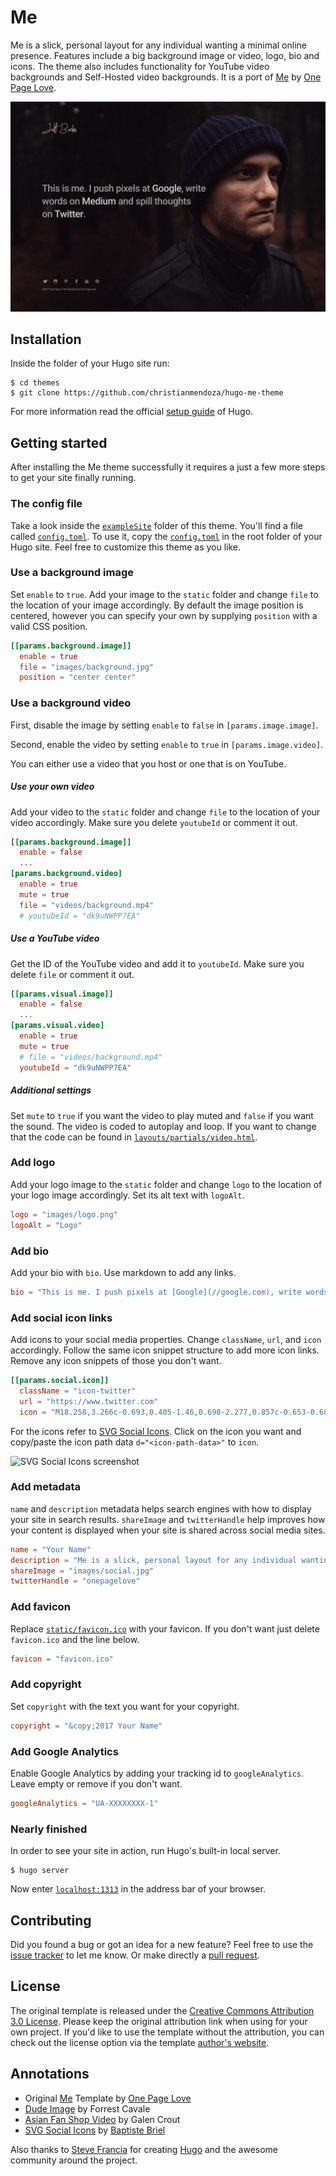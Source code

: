 # Me

Me is a slick, personal layout for any individual wanting a minimal online presence. Features include a big background image or video, logo, bio and icons. The theme also includes functionality for YouTube video backgrounds and Self-Hosted video backgrounds. It is a port of [Me](//onepagelove.com/me) by [One Page Love](//onepagelove.com).

![Hugo Me Theme screenshot](https://raw.githubusercontent.com/christianmendoza/hugo-me-theme/master/images/screenshot.png)


## Installation

Inside the folder of your Hugo site run:

    $ cd themes
    $ git clone https://github.com/christianmendoza/hugo-me-theme

For more information read the official [setup guide](//gohugo.io/overview/installing/) of Hugo.


## Getting started

After installing the Me theme successfully it requires a just a few more steps to get your site finally running.


### The config file

Take a look inside the [`exampleSite`](//github.com/christianmendoza/hugo-me-theme/tree/master/exampleSite) folder of this theme. You'll find a file called [`config.toml`](//github.com/christianmendoza/hugo-me-theme/blob/master/exampleSite/config.toml). To use it, copy the [`config.toml`](//github.com/christianmendoza/hugo-me-theme/blob/master/exampleSite/config.toml) in the root folder of your Hugo site. Feel free to customize this theme as you like.


### Use a background image

Set `enable` to `true`. Add your image to the `static` folder and change `file` to the location of your image accordingly. By default the image position is centered, however you can specify your own by supplying `position` with a valid CSS position.

```toml
[[params.background.image]]
  enable = true
  file = "images/background.jpg"
  position = "center center"
```


### Use a background video

First, disable the image by setting `enable` to `false` in `[params.image.image]`.

Second, enable the video by setting `enable` to `true` in `[params.image.video]`.

You can either use a video that you host or one that is on YouTube.

##### Use your own video

Add your video to the `static` folder and change `file` to the location of your video accordingly. Make sure you delete `youtubeId` or comment it out. 

```toml
[[params.background.image]]
  enable = false
  ...
[params.background.video]
  enable = true
  mute = true
  file = "videos/background.mp4"
  # youtubeId = "dk9uNWPP7EA"
```

##### Use a YouTube video

Get the ID of the YouTube video and add it to `youtubeId`. Make sure you delete `file` or comment it out. 

```toml
[[params.visual.image]]
  enable = false
  ...
[params.visual.video]
  enable = true
  mute = true
  # file = "videos/background.mp4"
  youtubeId = "dk9uNWPP7EA"
```

##### Additional settings

Set `mute` to `true` if you want the video to play muted and `false` if you want the sound. The video is coded to autoplay and loop. If you want to change that the code can be found in [`layouts/partials/video.html`](//github.com/christianmendoza/hugo-me-theme/tree/master/layouts/partials/video.html).


### Add logo

Add your logo image to the `static` folder and change `logo` to the location of your logo image accordingly. Set its alt text with `logoAlt`.

```toml
logo = "images/logo.png"
logoAlt = "Logo"
```


### Add bio

Add your bio with `bio`. Use markdown to add any links.

```toml
bio = "This is me. I push pixels at [Google](//google.com), write words on [Medium](//medium.com) and spill thoughts on [Twitter](//twitter.com)."
```


### Add social icon links

Add icons to your social media properties. Change `className`, `url`, and `icon` accordingly. Follow the same icon snippet structure to add more icon links. Remove any icon snippets of those you don't want.

```toml
[[params.social.icon]]
  className = "icon-twitter"
  url = "https://www.twitter.com"
  icon = "M18.258,3.266c-0.693,0.405-1.46,0.698-2.277,0.857c-0.653-0.686-1.586-1.115-2.618-1.115c-1.98,0-3.586,1.581-3.586,3.53c0,0.276,0.031,0.545,0.092,0.805C6.888,7.195,4.245,5.79,2.476,3.654C2.167,4.176,1.99,4.781,1.99,5.429c0,1.224,0.633,2.305,1.596,2.938C2.999,8.349,2.445,8.19,1.961,7.925C1.96,7.94,1.96,7.954,1.96,7.97c0,1.71,1.237,3.138,2.877,3.462c-0.301,0.08-0.617,0.123-0.945,0.123c-0.23,0-0.456-0.021-0.674-0.062c0.456,1.402,1.781,2.422,3.35,2.451c-1.228,0.947-2.773,1.512-4.454,1.512c-0.291,0-0.575-0.016-0.855-0.049c1.588,1,3.473,1.586,5.498,1.586c6.598,0,10.205-5.379,10.205-10.045c0-0.153-0.003-0.305-0.01-0.456c0.7-0.499,1.308-1.12,1.789-1.827c-0.644,0.28-1.334,0.469-2.06,0.555C17.422,4.782,17.99,4.091,18.258,3.266"
```

For the icons refer to [SVG Social Icons](http://svgicons.sparkk.fr/). Click on the icon you want and copy/paste the icon path data `d="<icon-path-data>"` to `icon`.

![SVG Social Icons screenshot](https://image.ibb.co/cxDypm/svg_icons.png)


### Add metadata

`name` and `description` metadata helps search engines with how to display your site in search results. `shareImage` and `twitterHandle` help improves how your content is displayed when your site is shared across social media sites.

```toml
name = "Your Name"
description = "Me is a slick, personal layout for any individual wanting a minimal online presence. Features include a big background image or video, logo, bio and icons."
shareImage = "images/social.jpg"
twitterHandle = "onepagelove"
```


### Add favicon
Replace [`static/favicon.ico`](//github.com/christianmendoza/hugo-me-theme/tree/master/static/favicon.ico) with your favicon. If you don't want just delete `favicon.ico` and the line below.

```toml
favicon = "favicon.ico"
```


### Add copyright
Set `copyright` with the text you want for your copyright.

```toml
copyright = "&copy;2017 Your Name"
```


### Add Google Analytics

Enable Google Analytics by adding your tracking id to `googleAnalytics`. Leave empty or remove if you don't want.

```toml
googleAnalytics = "UA-XXXXXXXX-1"
```


### Nearly finished

In order to see your site in action, run Hugo's built-in local server.

    $ hugo server

Now enter [`localhost:1313`](http://localhost:1313) in the address bar of your browser.


## Contributing

Did you found a bug or got an idea for a new feature? Feel free to use the [issue tracker](//github.com/christianmendoza/hugo-me-theme/issues) to let me know. Or make directly a [pull request](//github.com/christianmendoza/hugo-me-theme/pulls).


## License

The original template is released under the [Creative Commons Attribution 3.0 License](//github.com/christianmendoza/hugo-me-theme/blob/master/LICENSE.md). Please keep the original attribution link when using for your own project. If you'd like to use the template without the attribution, you can check out the license option via the template [author's website](//onepagelove.com/me).


## Annotations

- Original [Me](//onepagelove.com/me) Template by [One Page Love](//onepagelove.com)
- [Dude Image](https://unsplash.com/photos/sok0YssrV5g) by Forrest Cavale
- [Asian Fan Shop Video](http://www.wedistill.io/videos/c0195-1-1) by Galen Crout
- [SVG Social Icons](http://svgicons.sparkk.fr/) by [Baptiste Briel](https://twitter.com/BaptisteBriel)

Also thanks to [Steve Francia](//github.com/spf13) for creating [Hugo](//gohugo.io) and the awesome community around the project.

